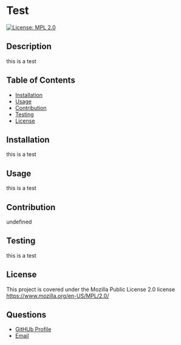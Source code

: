 
# Test
[![License: MPL 2.0](https://img.shields.io/badge/License-MPL_2.0-brightgreen.svg)](https://opensource.org/licenses/MPL-2.0)

## Description
this is a test

## Table of Contents

  - [Installation](#installation)
  - [Usage](#usage)
  - [Contribution](#contribution)
  - [Testing](#testing)
  - [License](#license)
  

## Installation
this is a test

## Usage
this is a test

## Contribution
undefined

## Testing
this is a test

## License
This project is covered under the Mozilla Public License 2.0 license
https://www.mozilla.org/en-US/MPL/2.0/

## Questions

  - [GitHUb Profile](https://github.com/kbliss86)
  - [Email](kendall.bliss@nexusbusinessintelligence.com)
  
